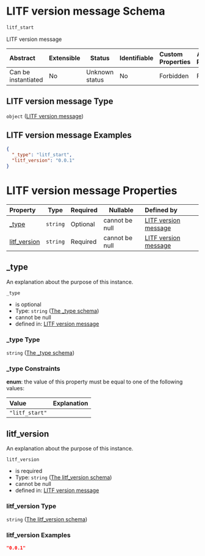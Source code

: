 # LITF version message Schema

```txt
litf_start
```

LITF version message


| Abstract            | Extensible | Status         | Identifiable | Custom Properties | Additional Properties | Access Restrictions | Defined In                                                                                  |
| :------------------ | ---------- | -------------- | ------------ | :---------------- | --------------------- | ------------------- | ------------------------------------------------------------------------------------------- |
| Can be instantiated | No         | Unknown status | No           | Forbidden         | Forbidden             | none                | [litf_start.schema.json](../../../spec/0.0.1/litf_start.schema.json "open original schema") |

## LITF version message Type

`object` ([LITF version message](litf_start.md))

## LITF version message Examples

```json
{
  "_type": "litf_start",
  "litf_version": "0.0.1"
}
```

# LITF version message Properties

| Property                      | Type     | Required | Nullable       | Defined by                                                                                                                     |
| :---------------------------- | -------- | -------- | -------------- | :----------------------------------------------------------------------------------------------------------------------------- |
| [\_type](#_type)              | `string` | Optional | cannot be null | [LITF version message](litf_start-properties-the-_type-schema.md "\#/properties/\_type#/properties/\_type")                    |
| [litf_version](#litf_version) | `string` | Required | cannot be null | [LITF version message](litf_start-properties-the-litf_version-schema.md "\#/properties/litf_version#/properties/litf_version") |

## \_type

An explanation about the purpose of this instance.


`_type`

-   is optional
-   Type: `string` ([The \_type schema](litf_start-properties-the-_type-schema.md))
-   cannot be null
-   defined in: [LITF version message](litf_start-properties-the-_type-schema.md "\#/properties/\_type#/properties/\_type")

### \_type Type

`string` ([The \_type schema](litf_start-properties-the-_type-schema.md))

### \_type Constraints

**enum**: the value of this property must be equal to one of the following values:

| Value          | Explanation |
| :------------- | ----------- |
| `"litf_start"` |             |

## litf_version

An explanation about the purpose of this instance.


`litf_version`

-   is required
-   Type: `string` ([The litf_version schema](litf_start-properties-the-litf_version-schema.md))
-   cannot be null
-   defined in: [LITF version message](litf_start-properties-the-litf_version-schema.md "\#/properties/litf_version#/properties/litf_version")

### litf_version Type

`string` ([The litf_version schema](litf_start-properties-the-litf_version-schema.md))

### litf_version Examples

```json
"0.0.1"
```
